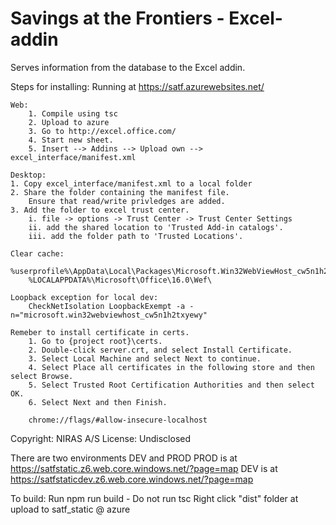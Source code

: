 # Savings at the Frontiers - Excel-addin

Serves information from the database to the Excel addin.

Steps for installing:
Running at https://satf.azurewebsites.net/

    Web:
        1. Compile using tsc
        2. Upload to azure
        3. Go to http://excel.office.com/
        4. Start new sheet.
        5. Insert --> Addins --> Upload own --> excel_interface/manifest.xml

    Desktop:
    1. Copy excel_interface/manifest.xml to a local folder
    2. Share the folder containing the manifest file.
        Ensure that read/write privledges are added.
    3. Add the folder to excel trust center.
        i. file -> options -> Trust Center -> Trust Center Settings
        ii. add the shared location to 'Trusted Add-in catalogs'.
        iii. add the folder path to 'Trusted Locations'.

    Clear cache:
        %userprofile%\AppData\Local\Packages\Microsoft.Win32WebViewHost_cw5n1h2txyewy\AC\#!123\INetCache\
        %LOCALAPPDATA%\Microsoft\Office\16.0\Wef\

    Loopback exception for local dev:
        CheckNetIsolation LoopbackExempt -a -n="microsoft.win32webviewhost_cw5n1h2txyewy"

    Remeber to install certificate in certs.
        1. Go to {project root}\certs.
        2. Double-click server.crt, and select Install Certificate.
        3. Select Local Machine and select Next to continue.
        4. Select Place all certificates in the following store and then select Browse.
        5. Select Trusted Root Certification Authorities and then select OK.
        6. Select Next and then Finish.

        chrome://flags/#allow-insecure-localhost

Copyright: NIRAS A/S
License: Undisclosed

There are two environments
DEV and PROD
PROD is at https://satfstatic.z6.web.core.windows.net/?page=map
DEV is at https://satfstaticdev.z6.web.core.windows.net/?page=map

To build:
Run npm run build - Do not run tsc
Right click "dist" folder at upload to satf_static @ azure
